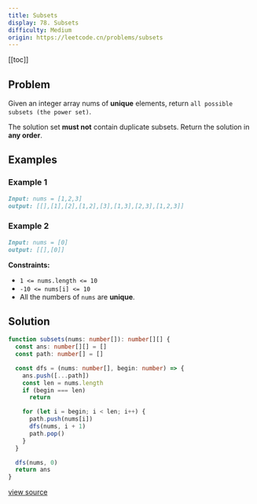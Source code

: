 ```yaml
---
title: Subsets
display: 78. Subsets
difficulty: Medium
origin: https://leetcode.cn/problems/subsets
---
```


[[toc]]

## Problem

Given an integer array nums of **unique** elements, return `all possible subsets (the power set)`.

The solution set **must not** contain duplicate subsets. Return the solution in **any order**.

## Examples

### Example 1

```md
Input: nums = [1,2,3]
output: [[],[1],[2],[1,2],[3],[1,3],[2,3],[1,2,3]]
```

### Example 2

```md
Input: nums = [0]
output: [[],[0]]
```

**Constraints:**

- `1 <= nums.length <= 10`
- `-10 <= nums[i] <= 10`
- All the numbers of `nums` are **unique**.

## Solution

```ts
function subsets(nums: number[]): number[][] {
  const ans: number[][] = []
  const path: number[] = []

  const dfs = (nums: number[], begin: number) => {
    ans.push([...path])
    const len = nums.length
    if (begin === len)
      return

    for (let i = begin; i < len; i++) {
      path.push(nums[i])
      dfs(nums, i + 1)
      path.pop()
    }
  }

  dfs(nums, 0)
  return ans
}
```

[view source](https://leetcode.cn/problems/subsets)
